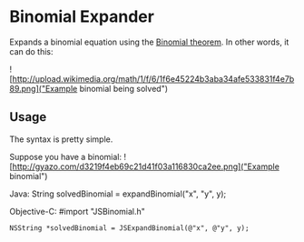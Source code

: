 # Binomial Expander

Expands a binomial equation using the [Binomial theorem](http://en.wikipedia.org/wiki/Binomial_theorem "Binomial theorem").
In other words, it can do this:

![http://upload.wikimedia.org/math/1/f/6/1f6e45224b3aba34afe533831f4e7b89.png]("Example binomial being solved")

## Usage

The syntax is pretty simple.

Suppose you have a binomial:
![http://gyazo.com/d3219f4eb69c21d41f03a116830ca2ee.png]("Example binomial")

Java:
	String solvedBinomial = expandBinomial("x", "y", y);

Objective-C:
	#import "JSBinomial.h"
	
	NSString *solvedBinomial = JSExpandBinomial(@"x", @"y", y);

